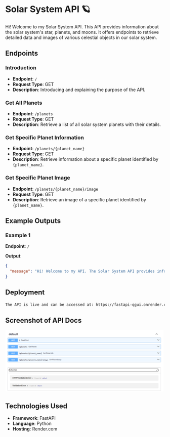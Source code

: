 # Solar System API 🪐

Hi! Welcome to my Solar System API. This API provides information about the solar system's star, planets, and moons. It offers endpoints to retrieve detailed data and images of various celestial objects in our solar system.

## Endpoints

### Introduction
- **Endpoint**: `/`
- **Request Type**: GET
- **Description**: Introducing and explaining the purpose of the API.

### Get All Planets
- **Endpoint**: `/planets`
- **Request Type**: GET
- **Description**: Retrieve a list of all solar system planets with their details.

### Get Specific Planet Information
- **Endpoint**: `/planets/{planet_name}`
- **Request Type**: GET
- **Description**: Retrieve information about a specific planet identified by `{planet_name}`.

### Get Specific Planet Image
- **Endpoint**: `/planets/{planet_name}/image`
- **Request Type**: GET
- **Description**: Retrieve an image of a specific planet identified by `{planet_name}`.

## Example Outputs

### Example 1
**Endpoint**: `/`

**Output**:
```json
{
  "message": "Hi! Welcome to my API. The Solar System API provides information for thousands of solar system planets and their moons."
}
```

## Deployment

```Bash
The API is live and can be accessed at: https://fastapi-qgui.onrender.com
```

## Screenshot of API Docs

<img src="photos\Untitled.png" width = "500">

## Technologies Used
- **Framework**: FastAPI
- **Language**: Python
- **Hosting**: Render.com